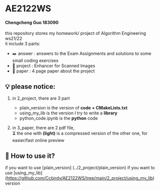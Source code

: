 # AE2122WS
#### Chengcheng Guo 183090 <br>
this repository stores my homework/ project of Algorithm Engineering ws21/22 <br>
it include 3 parts:
  - :black_nib: answer  : answers to the Exam Assignments and solutions to some small coding exercises
  - :test_tube: project : Enhancer for Scanned Images
  - :scroll: paper   : 4 page paper about the project


## :bulb: please notice: <br>
1. in 2_project, there are 3 part <br>
   - plain_version is the version of **code + CMakeLists.txt** 
   - using_my_lib is the version I try to write a **library**
   - python_code.ipynb is the **python** code 

2. in 3_paper, there are 2 pdf file, <br> 
 	:hourglass_flowing_sand: the one with **(light)** is a compressed version of the other one, for easier/fast online preview
  
## :monocle_face: How to use it?
if you want to use [plain_version] (../2_project/plain_version)
if you want to use [using_my_lib] (https://github.com/Ccbirdy/AE2122WS/tree/main/2_project/using_my_lib) version

